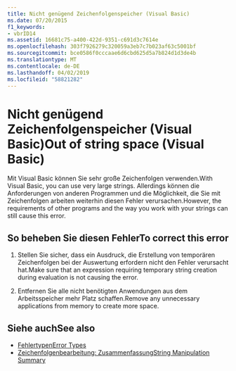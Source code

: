 ```yaml
---
title: Nicht genügend Zeichenfolgenspeicher (Visual Basic)
ms.date: 07/20/2015
f1_keywords:
- vbrID14
ms.assetid: 16681c75-a400-422d-9351-c691d3c7614e
ms.openlocfilehash: 303f7926279c320059a3eb7c7b023af63c5001bf
ms.sourcegitcommit: bce0586f0cccaae6d6cbd625d5a7b824d1d3de4b
ms.translationtype: MT
ms.contentlocale: de-DE
ms.lasthandoff: 04/02/2019
ms.locfileid: "58821282"
---
```

# <a name="out-of-string-space-visual-basic"></a><span data-ttu-id="f9f8b-102">Nicht genügend Zeichenfolgenspeicher (Visual Basic)</span><span class="sxs-lookup"><span data-stu-id="f9f8b-102">Out of string space (Visual Basic)</span></span>
<span data-ttu-id="f9f8b-103">Mit Visual Basic können Sie sehr große Zeichenfolgen verwenden.</span><span class="sxs-lookup"><span data-stu-id="f9f8b-103">With Visual Basic, you can use very large strings.</span></span> <span data-ttu-id="f9f8b-104">Allerdings können die Anforderungen von anderen Programmen und die Möglichkeit, die Sie mit Zeichenfolgen arbeiten weiterhin diesen Fehler verursachen.</span><span class="sxs-lookup"><span data-stu-id="f9f8b-104">However, the requirements of other programs and the way you work with your strings can still cause this error.</span></span>  
  
## <a name="to-correct-this-error"></a><span data-ttu-id="f9f8b-105">So beheben Sie diesen Fehler</span><span class="sxs-lookup"><span data-stu-id="f9f8b-105">To correct this error</span></span>  
  
1.  <span data-ttu-id="f9f8b-106">Stellen Sie sicher, dass ein Ausdruck, die Erstellung von temporären Zeichenfolgen bei der Auswertung erfordern nicht den Fehler verursacht hat.</span><span class="sxs-lookup"><span data-stu-id="f9f8b-106">Make sure that an expression requiring temporary string creation during evaluation is not causing the error.</span></span>  
  
2.  <span data-ttu-id="f9f8b-107">Entfernen Sie alle nicht benötigten Anwendungen aus dem Arbeitsspeicher mehr Platz schaffen.</span><span class="sxs-lookup"><span data-stu-id="f9f8b-107">Remove any unnecessary applications from memory to create more space.</span></span>  
  
## <a name="see-also"></a><span data-ttu-id="f9f8b-108">Siehe auch</span><span class="sxs-lookup"><span data-stu-id="f9f8b-108">See also</span></span>

- [<span data-ttu-id="f9f8b-109">Fehlertypen</span><span class="sxs-lookup"><span data-stu-id="f9f8b-109">Error Types</span></span>](../../../visual-basic/programming-guide/language-features/error-types.md)
- [<span data-ttu-id="f9f8b-110">Zeichenfolgenbearbeitung: Zusammenfassung</span><span class="sxs-lookup"><span data-stu-id="f9f8b-110">String Manipulation Summary</span></span>](../../../visual-basic/language-reference/keywords/string-manipulation-summary.md)
